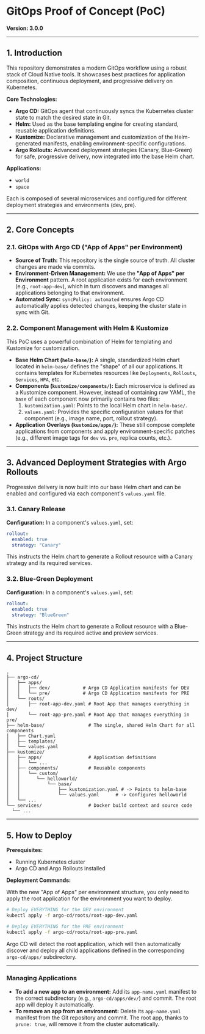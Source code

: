 # GitOps Proof of Concept (PoC)  
**Version: 3.0.0**

---

## 1. Introduction

This repository demonstrates a modern GitOps workflow using a robust stack of Cloud Native tools. It showcases best practices for application composition, continuous deployment, and progressive delivery on Kubernetes.

**Core Technologies:**
- **Argo CD:** GitOps agent that continuously syncs the Kubernetes cluster state to match the desired state in Git.
- **Helm:** Used as the base templating engine for creating standard, reusable application definitions.
- **Kustomize:** Declarative management and customization of the Helm-generated manifests, enabling environment-specific configurations.
- **Argo Rollouts:** Advanced deployment strategies (Canary, Blue-Green) for safe, progressive delivery, now integrated into the base Helm chart.

**Applications:**
- `world`
- `space`

Each is composed of several microservices and configured for different deployment strategies and environments (dev, pre).

---

## 2. Core Concepts

### 2.1. GitOps with Argo CD ("App of Apps" per Environment)

- **Source of Truth:** This repository is the single source of truth. All cluster changes are made via commits.
- **Environment-Driven Management:** We use the **"App of Apps" per Environment** pattern. A root application exists for each environment (e.g., `root-app-dev`), which in turn discovers and manages all applications belonging to that environment.
- **Automated Sync:** `syncPolicy: automated` ensures Argo CD automatically applies detected changes, keeping the cluster state in sync with Git.

### 2.2. Component Management with Helm & Kustomize

This PoC uses a powerful combination of Helm for templating and Kustomize for customization.

- **Base Helm Chart (`helm-base/`):** A single, standardized Helm chart located in `helm-base/` defines the "shape" of all our applications. It contains templates for Kubernetes resources like `Deployments`, `Rollouts`, `Services`, `HPA`, etc.
- **Components (`kustomize/components/`):** Each microservice is defined as a Kustomize component. However, instead of containing raw YAML, the `base` of each component now primarily contains two files:
  1. `kustomization.yaml`: Points to the local Helm chart in `helm-base/`.
  2. `values.yaml`: Provides the specific configuration values for that component (e.g., image name, port, rollout strategy).
- **Application Overlays (`kustomize/apps/`):** These still compose complete applications from components and apply environment-specific patches (e.g., different image tags for `dev` vs. `pre`, replica counts, etc.).

---

## 3. Advanced Deployment Strategies with Argo Rollouts

Progressive delivery is now built into our base Helm chart and can be enabled and configured via each component's `values.yaml` file.

### 3.1. Canary Release

**Configuration:** In a component's `values.yaml`, set:

```yaml
rollout:
  enabled: true
  strategy: "Canary"
```

This instructs the Helm chart to generate a Rollout resource with a Canary strategy and its required services.

### 3.2. Blue-Green Deployment

**Configuration:** In a component's `values.yaml`, set:

```yaml
rollout:
  enabled: true
  strategy: "BlueGreen"
```

This instructs the Helm chart to generate a Rollout resource with a Blue-Green strategy and its required active and preview services.

---

## 4. Project Structure

```
.
├── argo-cd/
│   ├── apps/
│   │   ├── dev/            # Argo CD Application manifests for DEV
│   │   └── pre/            # Argo CD Application manifests for PRE
│   └── roots/
│       ├── root-app-dev.yaml # Root App that manages everything in dev/
│       └── root-app-pre.yaml # Root App that manages everything in pre/
├── helm-base/                # The single, shared Helm Chart for all components
│   ├── Chart.yaml
│   ├── templates/
│   └── values.yaml
├── kustomize/
│   ├── apps/                 # Application definitions
│   │   └── ...
│   ├── components/           # Reusable components
│   │   └── custom/
│   │      └── helloworld/
│   │          └── base/
│   │              ├── kustomization.yaml # -> Points to helm-base
│   │              └── values.yaml      # -> Configures helloworld
│   └── ...
└── services/                 # Docker build context and source code
  └── ...
```

---

## 5. How to Deploy

**Prerequisites:**
- Running Kubernetes cluster
- Argo CD and Argo Rollouts installed

**Deployment Commands:**

With the new "App of Apps" per environment structure, you only need to apply the root application for the environment you want to deploy.

```bash
# Deploy EVERYTHING for the DEV environment
kubectl apply -f argo-cd/roots/root-app-dev.yaml

# Deploy EVERYTHING for the PRE environment
kubectl apply -f argo-cd/roots/root-app-pre.yaml
```

Argo CD will detect the root application, which will then automatically discover and deploy all child applications defined in the corresponding `argo-cd/apps/` subdirectory.

---

### Managing Applications

- **To add a new app to an environment:** Add its `app-name.yaml` manifest to the correct subdirectory (e.g., `argo-cd/apps/dev/`) and commit. The root app will deploy it automatically.
- **To remove an app from an environment:** Delete its `app-name.yaml` manifest from the Git repository and commit. The root app, thanks to `prune: true`, will remove it from the cluster automatically.